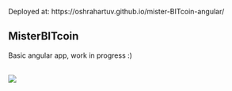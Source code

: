 <p>Deployed at: https://oshrahartuv.github.io/mister-BITcoin-angular/</p>

<h2>MisterBITcoin</h2>

<p>Basic angular app, work in progress :)</p>

<br>

<img src="https://res.cloudinary.com/or21321/image/upload/v1658846034/misterbitcoin-angular_ldn8sm.png" />


